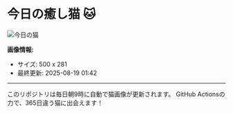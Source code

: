 # 今日の癒し猫 🐱

![今日の猫](https://cdn2.thecatapi.com/images/37b.gif)

**画像情報:**
- サイズ: 500 x 281
- 最終更新: 2025-08-19 01:42

---

このリポジトリは毎日朝9時に自動で猫画像が更新されます。
GitHub Actionsの力で、365日違う猫に出会えます！
